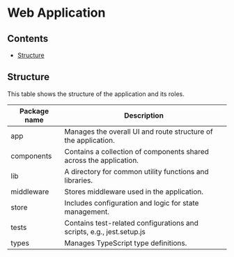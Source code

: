 # Web Application

## Contents

- [Structure](#structure)

## Structure

This table shows the structure of the application and its roles.

| Package name | Description                                                           |
| ------------ | --------------------------------------------------------------------- |
| app          | Manages the overall UI and route structure of the application.        |
| components   | Contains a collection of components shared across the application.    |
| lib          | A directory for common utility functions and libraries.               |
| middleware   | Stores middleware used in the application.                            |
| store        | Includes configuration and logic for state management.                |
| tests        | Contains test-related configurations and scripts, e.g., jest.setup.js |
| types        | Manages TypeScript type definitions.                                  |
